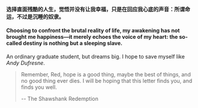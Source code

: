 
#### 选择直面残酷的人生，觉悟并没有让我幸福，只是在回应我心底的声音：所谓命运，不过是沉睡的奴隶。

#### Choosing to confront the brutal reality of life, my awakening has not brought me happiness—it merely echoes the voice of my heart: the so-called destiny is nothing but a sleeping slave.

An ordinary graduate student, but dreams big. I hope to save myself like *Andy Dufresne*.

> Remember, Red, hope is a good thing, maybe the best of things, and no good thing ever dies. I will be hoping that this letter finds you, and finds you well.
>
> -- The Shawshank Redemption

<!--
**Jin-Pengyu/Jin-Pengyu** is a ✨ _special_ ✨ repository because its `README.md` (this file) appears on your GitHub profile.

Here are some ideas to get you started:

- 🔭 I’m currently working on ...
- 🌱 I’m currently learning ...
- 👯 I’m looking to collaborate on ...
- 🤔 I’m looking for help with ...
- 💬 Ask me about ...
- 📫 How to reach me: ...
- 😄 Pronouns: ...
- ⚡ Fun fact: ...
-->
